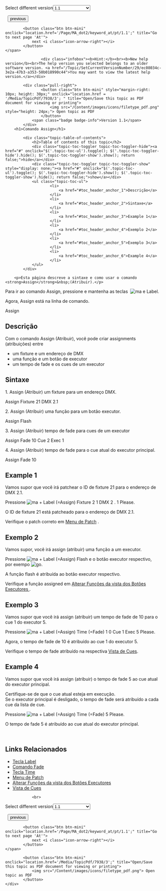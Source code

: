 
<div class="topic-navigation">

<div class="pull-right">
	<span class="pull-left">


<div class="pull-left">
<form action="/Topic/SetCurrentVersionNumber" class="form-inline" id="frmTagSelector" method="post">	<span class="form-mini">
		<div class="input-prepend"><span class="add-on">Select different version</span><select autocomplete="off" id="versionNumberId" name="versionNumberId" onchange="$(this).closest('#frmTagSelector').submit();" style="width: 120px;"><option value="">- latest -</option>
<option selected="selected" value="3">1.1</option>
<option value="7">1.2</option>
<option value="12">1.3</option>
<option value="16">1.5</option>
<option value="29">1.9</option>
</select></div>
		<input data-val="true" data-val-number="The field Int32 must be a number." data-val-required="The Int32 field is required." id="ProductId" name="ProductId" type="hidden" value="7">
		<input id="CurrentGuid" name="CurrentGuid" type="hidden" value="ec08034c-3e2a-47b3-a353-50b018990c44">
	</span>
</form></div>&nbsp;	</span>
	<span class="pull-right" style="white-space: nowrap;">
			<button class="btn btn-mini" onclick="location.href='/Page/MA_dot2/keyword_plus/pt/1.1'; " title="Go to previous page '+ [Plus]'">
				<i class="icon-arrow-left"></i> previous
			</button>

			<button class="btn btn-mini" onclick="location.href='/Page/MA_dot2/keyword_at/pt/1.1';" title="Go to next page 'At'">
				next <i class="icon-arrow-right"></i> 
			</button>
	</span>
</div>
<div class="clear-fix" style="margin-bottom: 10px"></div>
</div>

					<div class="infobox"><b>Hint:</b><br><b>New help version</b><br>The help version you selected belongs to an older software version. <a href="/Topic/SetCurrentVersionNumber/29/ec08034c-3e2a-47b3-a353-50b018990c44">You may want to view the latest help version.</a></div>

			<div class="pull-right">
					<button class="btn btn-mini" style="margin-right: 10px; height: 30px;" onclick="location.href = '/Media/TopicPdf/7938/3'; " title="Open/Save this topic as PDF document for viewing or printing">
						<img src="/Content/images/icons/filetype_pdf.png" style="height: 24px;"> Open topic as PDF
					</button>
				<span class="badge badge-info">Version 1.1</span>
			</div>
		<h1>Comando Assign</h1>

			<div class="topic-table-of-contents">
				<h2>Table of contents of this topic</h2>
				<div class="topic-toc-toggler topic-toc-toggler-hide"><a href="#" onclick="$('.topic-toc-ul').toggle(); $('.topic-toc-toggler-hide').hide(); $('.topic-toc-toggler-show').show(); return false;">hide</a></div>
				<div class="topic-toc-toggler topic-toc-toggler-show" style="display: none;"><a href="#" onclick="$('.topic-toc-ul').toggle(); $('.topic-toc-toggler-hide').show(); $('.topic-toc-toggler-show').hide(); return false;">show</a></div>
				<ul class="topic-toc-ul">
						<li>
							<a href="#toc_header_anchor_1">Descrição</a>
						</li>
						<li>
							<a href="#toc_header_anchor_2">Sintaxe</a>
						</li>
						<li>
							<a href="#toc_header_anchor_3">Example 1</a>
						</li>
						<li>
							<a href="#toc_header_anchor_4">Exemplo 2</a>
						</li>
						<li>
							<a href="#toc_header_anchor_5">Exemplo 3</a>
						</li>
						<li>
							<a href="#toc_header_anchor_6">Example 4</a>
						</li>
				</ul>
			</div>

		<p>Esta página descreve a sintaxe e como usar o comando <strong>Assign</strong>&nbsp;(Atribuir).</p>

<p>Para ir ao comando Assign, pressione e mantenha as teclas &nbsp;<span class="hardkey"><img alt="ma" src="/Media/Mlg/ma.png"></span>&nbsp;e&nbsp;<span class="hardkey">Label</span>.</p>

<p>Agora, Assign está na linha de comando.</p>

<div class="cl_input">Assign</div>

<a name="toc_header_anchor_1" id="toc_header_anchor_1" class="topic-toc-item"></a><h2>Descrição</h2>

<p>Com o comando Assign (Atribuir), você pode criar assignments (atribuições) entre</p>

<ul>
	<li>um&nbsp;fixture e um endereço de&nbsp;DMX</li>
	<li>uma função e um botão de executor</li>
	<li>um tempo de fade e os&nbsp;cues de um executor</li>
</ul>

<a name="toc_header_anchor_2" id="toc_header_anchor_2" class="topic-toc-item"></a><h2>Sintaxe</h2>

<p>1. Assign (Atribuir) um&nbsp;fixture para um endereço DMX.</p>

<div class="cl_input">Assign Fixture 21 DMX 2.1</div>

<p>2. Assign&nbsp;(Atribuir) uma função para um botão executor.</p>

<div class="cl_input">Assign Flash</div>

<p>3. Assign&nbsp;(Atribuir) tempo de fade para cues de um executor</p>

<div class="cl_input">Assign Fade 10 Cue 2 Exec 1</div>

<p>4. Assign&nbsp;(Atribuir) tempo de fade para o cue atual do executor principal.</p>

<div class="cl_input">Assign Fade 10</div>

<a name="toc_header_anchor_3" id="toc_header_anchor_3" class="topic-toc-item"></a><h2>Example 1</h2>

<p>Vamos supor que você irá patchear o ID de fixture 21 para o endereço de DMX 2.1.</p>

<p>Pressione&nbsp;<span class="hardkey"><img alt="ma" src="/Media/Mlg/ma.png"></span> + <span class="hardkey">Label</span> (=Assign) <span class="hardkey">Fixture</span> <span class="hardkey">2</span> <span class="hardkey">1</span> <span class="hardkey">DMX</span> <span class="hardkey">2</span> <span class="hardkey">.</span> <span class="hardkey">1</span> <span class="hardkey">Please</span>.</p>

<p>O ID de fixture 21 está patcheado para o endereço de DMX 2.1.</p>

<div class="tip">Verifique o patch&nbsp;correto em&nbsp;<a href="/Topic/272be3c8-e297-4e8a-902a-01916763f043">Menu de Patch</a> .</div>

<a name="toc_header_anchor_4" id="toc_header_anchor_4" class="topic-toc-item"></a><h2>Exemplo 2</h2>

<p>Vamos supor, você irá assign (atribuir) uma função a um executor.</p>

<p>Pressione&nbsp;<span class="hardkey"><img alt="ma" src="/Media/Mlg/ma.png"></span>&nbsp;+&nbsp;<span class="hardkey">Label</span>&nbsp;(=Assign)&nbsp;<span class="hardkey">Flash</span>&nbsp;e o botão executor respectivo, por&nbsp;exempo&nbsp;<span class="hardkey"><img alt="go" src="/Media/Mlg/go_1.png"></span>.</p>

<p>A função flash é atribuída ao botão executor respectivo.</p>

<div class="tip">Verifique a função assigned em&nbsp;<a href="/Topic/f613ca45-9cb0-43e7-bb0d-d75fdc5b0d39">Alterar Funções da vista dos Botões Executores </a>.</div>

<a name="toc_header_anchor_5" id="toc_header_anchor_5" class="topic-toc-item"></a><h2>Exemplo 3</h2>

<p>Vamos supor que você irá assign (atribuir) um tempo de fade de 10 para o cue 1 do executor 5.</p>

<p>Pressione&nbsp;<span class="hardkey"><img alt="ma" src="/Media/Mlg/ma.png"></span>&nbsp;+&nbsp;<span class="hardkey">Label</span>&nbsp;(=Assign)&nbsp;<span class="hardkey">Time</span>&nbsp;(=Fade)&nbsp;<span class="hardkey">1</span>&nbsp;<span class="hardkey">0</span>&nbsp;<span class="hardkey">Cue</span>&nbsp;<span class="hardkey">1</span>&nbsp;<span class="hardkey">Exec</span>&nbsp;<span class="hardkey">5</span>&nbsp;<span class="hardkey">Please</span>.</p>

<p>Agora, o tempo de fade de 10 é atribuído ao cue 1 do executor 5.</p>

<div class="tip">Verifique o tempo de fade atribuído na respectiva​ <a href="/Topic/b8ab1bbb-182d-41d6-9a1e-52f5267922c7">Vista de Cues</a>.</div>

<a name="toc_header_anchor_6" id="toc_header_anchor_6" class="topic-toc-item"></a><h2>Example 4</h2>

<p>Vamos supor que você irá&nbsp;assign&nbsp;(atribuir) o tempo de fade 5 ao&nbsp;cue&nbsp;atual do executor principal.</p>

<div class="important">Certifique-se de que o cue atual esteja em execução.<br>
Se o executor principal é desligado, o tempo de fade será atribuído a cada cue&nbsp;da lista de cue.</div>

<p>Pressione&nbsp;<span class="hardkey"><img alt="ma" src="/Media/Mlg/ma.png"></span> + <span class="hardkey">Label</span> (=Assign) <span class="hardkey">Time</span> (=Fade) <span class="hardkey">5</span> <span class="hardkey">Please</span>.</p>

<p>O tempo de fade 5 é atribuído ao cue atual do executor principal.</p>

<p>&nbsp;</p>

<a name="toc_header_anchor_7" id="toc_header_anchor_7" class="topic-toc-item"></a><h2>Links Relacionados</h2>

<ul>
	<li><a href="/Topic/6bc37c47-2874-4a54-9cfa-b6f825b40b69">Tecla Label</a></li>
	<li><a href="/Topic/96b21ed2-804c-42e6-9765-5f101405945d">Comando Fade</a></li>
	<li><a href="/Topic/fc47e5b3-2597-4b3f-ad85-c1690440e399">Tecla Time</a></li>
	<li><a href="/Topic/272be3c8-e297-4e8a-902a-01916763f043">Menu de Patch </a></li>
	<li><a href="/Topic/f613ca45-9cb0-43e7-bb0d-d75fdc5b0d39">Alterar Funções da vista dos Botões Executores </a></li>
	<li><a href="/Topic/b8ab1bbb-182d-41d6-9a1e-52f5267922c7">Vista de Cues</a></li>
</ul>


				<br>
<div class="topic-navigation">

<div class="pull-right">
	<span class="pull-left">


<div class="pull-left">
<form action="/Topic/SetCurrentVersionNumber" class="form-inline" id="frmTagSelector" method="post">	<span class="form-mini">
		<div class="input-prepend"><span class="add-on">Select different version</span><select autocomplete="off" id="versionNumberId" name="versionNumberId" onchange="$(this).closest('#frmTagSelector').submit();" style="width: 120px;"><option value="">- latest -</option>
<option selected="selected" value="3">1.1</option>
<option value="7">1.2</option>
<option value="12">1.3</option>
<option value="16">1.5</option>
<option value="29">1.9</option>
</select></div>
		<input data-val="true" data-val-number="The field Int32 must be a number." data-val-required="The Int32 field is required." id="ProductId" name="ProductId" type="hidden" value="7">
		<input id="CurrentGuid" name="CurrentGuid" type="hidden" value="ec08034c-3e2a-47b3-a353-50b018990c44">
	</span>
</form></div>&nbsp;	</span>
	<span class="pull-right" style="white-space: nowrap;">
			<button class="btn btn-mini" onclick="location.href='/Page/MA_dot2/keyword_plus/pt/1.1'; " title="Go to previous page '+ [Plus]'">
				<i class="icon-arrow-left"></i> previous
			</button>

			<button class="btn btn-mini" onclick="location.href='/Page/MA_dot2/keyword_at/pt/1.1';" title="Go to next page 'At'">
				next <i class="icon-arrow-right"></i> 
			</button>
	</span>
</div>
	<div class="clear-fix"></div>
	<div class="pull-right">
	
			<button class="btn btn-mini" onclick="location.href='/Media/TopicPdf/7938/3';" title="Open/Save this topic as PDF document for viewing or printing">
				<img src="/Content/images/icons/filetype_pdf.png"> Open topic as PDF
			</button>
	</div>
<div class="clear-fix" style="margin-bottom: 10px"></div>
</div>

	